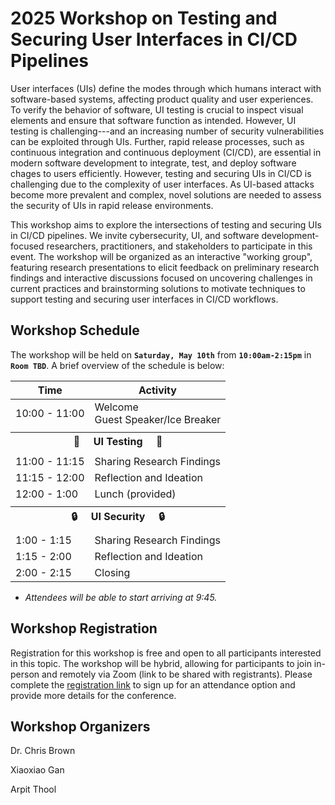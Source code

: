 # 2025 Workshop on Testing and Securing User Interfaces in CI/CD Pipelines

User interfaces (UIs) define the modes through which humans interact with software-based systems, affecting product quality and user experiences. To verify the behavior of software, UI testing is crucial to inspect visual elements and ensure that software function as intended. However, UI testing is challenging---and an increasing number of security vulnerabilities can be exploited through UIs. Further, rapid release processes, such as continuous integration and continuous deployment (CI/CD), are essential in modern software development to integrate, test, and deploy software chages to users efficiently. However, testing and securing UIs in CI/CD is challenging due to the complexity of user interfaces. As UI-based attacks become more prevalent and complex, novel solutions are needed to assess the security of UIs in rapid release environments.

This workshop aims to explore the intersections of testing and securing UIs in CI/CD pipelines. We invite cybersecurity, UI, and software development-focused researchers, practitioners, and stakeholders to participate in this event. The workshop will be organized as an interactive "working group", featuring research presentations to elicit feedback on preliminary research findings and interactive discussions focused on uncovering challenges in current practices and brainstorming solutions to motivate techniques to support testing and securing user interfaces in CI/CD workflows.

## Workshop Schedule

The workshop will be held on **```Saturday, May 10th```** from **```10:00am-2:15pm```** in **```Room TBD```**. A brief overview of the schedule is below:

|Time | Activity |
|-----|----------|
| 10:00 - 11:00 | Welcome <br> Guest Speaker/Ice Breaker |
| <tr><th colspan=2>  🧪 &nbsp;&nbsp;&nbsp; UI Testing &nbsp;&nbsp;&nbsp; 🧪  </th></tr> |
| 11:00 - 11:15 | Sharing Research Findings |
| 11:15 - 12:00 | Reflection and Ideation | 
| 12:00 - 1:00 | Lunch (provided) |
| <tr><th colspan=2>  🔒 &nbsp;&nbsp;&nbsp; UI Security &nbsp;&nbsp;&nbsp; 🔒  </th></tr> |
| 1:00 - 1:15 | Sharing Research Findings |
| 1:15 - 2:00 | Reflection and Ideation |
| 2:00 - 2:15 | Closing |

* _Attendees will be able to start arriving at 9:45._

## Workshop Registration

Registration for this workshop is free and open to all participants interested in this topic. The workshop will be hybrid, allowing for participants to join in-person and remotely via Zoom (link to be shared with registrants). Please complete the [registration link](https://forms.gle/oX2J1xqQJNvNbc3h8) to sign up for an attendance option and provide more details for the conference.

## Workshop Organizers

Dr. Chris Brown

Xiaoxiao Gan

Arpit Thool
